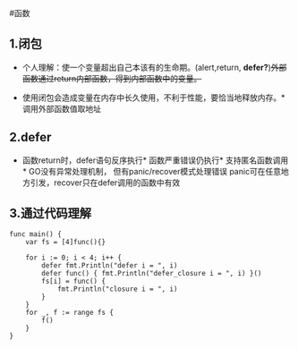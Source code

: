 #函数
## 1.闭包
* 个人理解：使一个变量超出自己本该有的生命期。(alert,return, **defer?**)~~外部函数通过return内部函数，得到内部函数中的变量。~~

* 使用闭包会造成变量在内存中长久使用，不利于性能，要恰当地释放内存。* 调用外部函数值取地址

## 2.defer
* 函数return时，defer语句反序执行* 函数严重错误仍执行* 支持匿名函数调用* GO没有异常处理机制， 但有panic/recover模式处理错误
panic可在任意地方引发，recover只在defer调用的函数中有效

## 3.通过代码理解
```
func main() {
	var fs = [4]func(){}

	for i := 0; i < 4; i++ {
		defer fmt.Println("defer i = ", i)
		defer func() { fmt.Println("defer_closure i = ", i) }()
		fs[i] = func() {
			fmt.Println("closure i = ", i)
		}
	}
	for _, f := range fs {
		f()
	}
}

```
